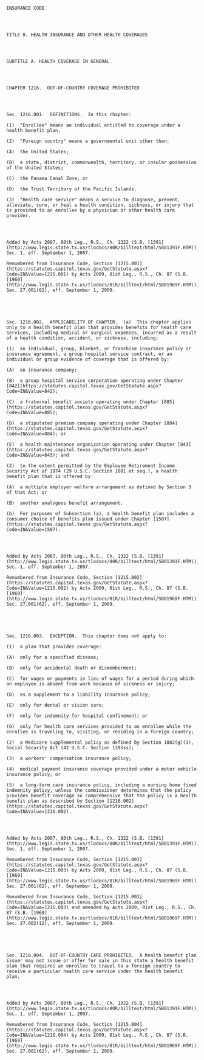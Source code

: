 ﻿
    
    
    	
    					
    
    
    INSURANCE CODE
    
      
    
    
    TITLE 8. HEALTH INSURANCE AND OTHER HEALTH COVERAGES
    
      
    
    
    SUBTITLE A. HEALTH COVERAGE IN GENERAL
    
      
    
    
    CHAPTER 1216.  OUT-OF-COUNTRY COVERAGE PROHIBITED
    
      
    
    
    Sec. 1216.001.  DEFINITIONS.  In this chapter:
    
    (1)  "Enrollee" means an individual entitled to coverage under a health benefit plan.
    
    (2)  "Foreign country" means a governmental unit other than:
    
    (A)  the United States;
    
    (B)  a state, district, commonwealth, territory, or insular possession of the United States;
    
    (C)  the Panama Canal Zone; or
    
    (D)  the Trust Territory of the Pacific Islands.
    
    (3)  "Health care service" means a service to diagnose, prevent, alleviate, cure, or heal a health condition, sickness, or injury that is provided to an enrollee by a physician or other health care provider.
    
    
    
    
    Added by Acts 2007, 80th Leg., R.S., Ch. 1322 (S.B. [1391](http://www.legis.state.tx.us/tlodocs/80R/billtext/html/SB01391F.HTM)), Sec. 1, eff. September 1, 2007.
    
    Renumbered from Insurance Code, Section [1215.001](https://statutes.capitol.texas.gov/GetStatute.aspx?Code=IN&Value=1215.001) by Acts 2009, 81st Leg., R.S., Ch. 87 (S.B. [1969](http://www.legis.state.tx.us/tlodocs/81R/billtext/html/SB01969F.HTM)), Sec. 27.001(62), eff. September 1, 2009.
    
    
    
    
    
    Sec. 1216.002.  APPLICABILITY OF CHAPTER.  (a)  This chapter applies only to a health benefit plan that provides benefits for health care services, including medical or surgical expenses, incurred as a result of a health condition, accident, or sickness, including:
    
    (1)  an individual, group, blanket, or franchise insurance policy or insurance agreement, a group hospital service contract, or an individual or group evidence of coverage that is offered by:
    
    (A)  an insurance company;
    
    (B)  a group hospital service corporation operating under Chapter [842](https://statutes.capitol.texas.gov/GetStatute.aspx?Code=IN&Value=842);
    
    (C)  a fraternal benefit society operating under Chapter [885](https://statutes.capitol.texas.gov/GetStatute.aspx?Code=IN&Value=885);
    
    (D)  a stipulated premium company operating under Chapter [884](https://statutes.capitol.texas.gov/GetStatute.aspx?Code=IN&Value=884); or
    
    (E)  a health maintenance organization operating under Chapter [843](https://statutes.capitol.texas.gov/GetStatute.aspx?Code=IN&Value=843); and
    
    (2)  to the extent permitted by the Employee Retirement Income Security Act of 1974 (29 U.S.C. Section 1001 et seq.), a health benefit plan that is offered by:
    
    (A)  a multiple employer welfare arrangement as defined by Section 3 of that Act; or
    
    (B)  another analogous benefit arrangement.
    
    (b)  For purposes of Subsection (a), a health benefit plan includes a consumer choice of benefits plan issued under Chapter [1507](https://statutes.capitol.texas.gov/GetStatute.aspx?Code=IN&Value=1507).
    
    
    
    
    Added by Acts 2007, 80th Leg., R.S., Ch. 1322 (S.B. [1391](http://www.legis.state.tx.us/tlodocs/80R/billtext/html/SB01391F.HTM)), Sec. 1, eff. September 1, 2007.
    
    Renumbered from Insurance Code, Section [1215.002](https://statutes.capitol.texas.gov/GetStatute.aspx?Code=IN&Value=1215.002) by Acts 2009, 81st Leg., R.S., Ch. 87 (S.B. [1969](http://www.legis.state.tx.us/tlodocs/81R/billtext/html/SB01969F.HTM)), Sec. 27.001(62), eff. September 1, 2009.
    
    
    
    
    
    Sec. 1216.003.  EXCEPTION.  This chapter does not apply to:
    
    (1)  a plan that provides coverage:
    
    (A)  only for a specified disease;
    
    (B)  only for accidental death or dismemberment;
    
    (C)  for wages or payments in lieu of wages for a period during which an employee is absent from work because of sickness or injury;
    
    (D)  as a supplement to a liability insurance policy;
    
    (E)  only for dental or vision care;
    
    (F)  only for indemnity for hospital confinement; or
    
    (G)  only for health care services provided to an enrollee while the enrollee is traveling to, visiting, or residing in a foreign country;
    
    (2)  a Medicare supplemental policy as defined by Section 1882(g)(1), Social Security Act (42 U.S.C. Section 1395ss);
    
    (3)  a workers' compensation insurance policy;
    
    (4)  medical payment insurance coverage provided under a motor vehicle insurance policy; or
    
    (5)  a long-term care insurance policy, including a nursing home fixed indemnity policy, unless the commissioner determines that the policy provides benefit coverage so comprehensive that the policy is a health benefit plan as described by Section [1216.002](https://statutes.capitol.texas.gov/GetStatute.aspx?Code=IN&Value=1216.002).
    
    
    
    
    Added by Acts 2007, 80th Leg., R.S., Ch. 1322 (S.B. [1391](http://www.legis.state.tx.us/tlodocs/80R/billtext/html/SB01391F.HTM)), Sec. 1, eff. September 1, 2007.
    
    Renumbered from Insurance Code, Section [1215.003](https://statutes.capitol.texas.gov/GetStatute.aspx?Code=IN&Value=1215.003) by Acts 2009, 81st Leg., R.S., Ch. 87 (S.B. [1969](http://www.legis.state.tx.us/tlodocs/81R/billtext/html/SB01969F.HTM)), Sec. 27.001(62), eff. September 1, 2009.
    
    Renumbered from Insurance Code, Section [1215.003](https://statutes.capitol.texas.gov/GetStatute.aspx?Code=IN&Value=1215.003) and amended by Acts 2009, 81st Leg., R.S., Ch. 87 (S.B. [1969](http://www.legis.state.tx.us/tlodocs/81R/billtext/html/SB01969F.HTM)), Sec. 27.002(12), eff. September 1, 2009.
    
    
    
    
    
    Sec. 1216.004.  OUT-OF-COUNTRY CARE PROHIBITED.  A health benefit plan issuer may not issue or offer for sale in this state a health benefit plan that requires an enrollee to travel to a foreign country to receive a particular health care service under the health benefit plan.
    
    
    
    
    Added by Acts 2007, 80th Leg., R.S., Ch. 1322 (S.B. [1391](http://www.legis.state.tx.us/tlodocs/80R/billtext/html/SB01391F.HTM)), Sec. 1, eff. September 1, 2007.
    
    Renumbered from Insurance Code, Section [1215.004](https://statutes.capitol.texas.gov/GetStatute.aspx?Code=IN&Value=1215.004) by Acts 2009, 81st Leg., R.S., Ch. 87 (S.B. [1969](http://www.legis.state.tx.us/tlodocs/81R/billtext/html/SB01969F.HTM)), Sec. 27.001(62), eff. September 1, 2009.
    
    
    
    
    				
